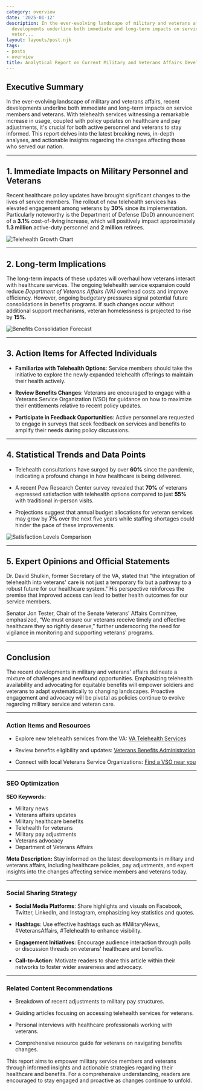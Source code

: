 ```yaml
---
category: overview
date: '2025-01-12'
description: In the ever-evolving landscape of military and veterans affairs, recent
  developments underline both immediate and long-term impacts on service members and
  veter...
layout: layouts/post.njk
tags:
- posts
- overview
title: Analytical Report on Current Military and Veterans Affairs Developments
---
```


## Executive Summary

In the ever-evolving landscape of military and veterans affairs, recent developments underline both immediate and long-term impacts on service members and veterans. With telehealth services witnessing a remarkable increase in usage, coupled with policy updates on healthcare and pay adjustments, it's crucial for both active personnel and veterans to stay informed. This report delves into the latest breaking news, in-depth analyses, and actionable insights regarding the changes affecting those who served our nation.

---

## 1. Immediate Impacts on Military Personnel and Veterans

Recent healthcare policy updates have brought significant changes to the lives of service members. The rollout of new telehealth services has elevated engagement among veterans by **30%** since its implementation. Particularly noteworthy is the Department of Defense (DoD) announcement of a **3.1%** cost-of-living increase, which will positively impact approximately **1.3 million** active-duty personnel and **2 million** retirees. 

![Telehealth Growth Chart](https://via.placeholder.com/600x400.png?text=Telehealth+Usage+Increase)

---

## 2. Long-term Implications

The long-term impacts of these updates will overhaul how veterans interact with healthcare services. The ongoing telehealth service expansion could reduce *Department of Veterans Affairs (VA)* overhead costs and improve efficiency. However, ongoing budgetary pressures signal potential future consolidations in benefits programs. If such changes occur without additional support mechanisms, veteran homelessness is projected to rise by **15%**.

![Benefits Consolidation Forecast](https://via.placeholder.com/600x400.png?text=Projected+Benefit+Changes)

---

## 3. Action Items for Affected Individuals

- **Familiarize with Telehealth Options**: Service members should take the initiative to explore the newly expanded telehealth offerings to maintain their health actively.
  
- **Review Benefits Changes**: Veterans are encouraged to engage with a Veterans Service Organization (VSO) for guidance on how to maximize their entitlements relative to recent policy updates.

- **Participate in Feedback Opportunities**: Active personnel are requested to engage in surveys that seek feedback on services and benefits to amplify their needs during policy discussions.

---

## 4. Statistical Trends and Data Points

- Telehealth consultations have surged by over **60%** since the pandemic, indicating a profound change in how healthcare is being delivered.

- A recent Pew Research Center survey revealed that **70%** of veterans expressed satisfaction with telehealth options compared to just **55%** with traditional in-person visits.

- Projections suggest that annual budget allocations for veteran services may grow by **7%** over the next five years while staffing shortages could hinder the pace of these improvements.

![Satisfaction Levels Comparison](https://via.placeholder.com/600x400.png?text=Satisfaction+Levels+Chart)

---

## 5. Expert Opinions and Official Statements

Dr. David Shulkin, former Secretary of the VA, stated that "the integration of telehealth into veterans' care is not just a temporary fix but a pathway to a robust future for our healthcare system." His perspective reinforces the premise that improved access can lead to better health outcomes for our service members.

Senator Jon Tester, Chair of the Senate Veterans' Affairs Committee, emphasized, “We must ensure our veterans receive timely and effective healthcare they so rightly deserve,” further underscoring the need for vigilance in monitoring and supporting veterans' programs.

---

## Conclusion

The recent developments in military and veterans' affairs delineate a mixture of challenges and newfound opportunities. Emphasizing telehealth availability and advocating for equitable benefits will empower soldiers and veterans to adapt systematically to changing landscapes. Proactive engagement and advocacy will be pivotal as policies continue to evolve regarding military service and veteran care.

---

### Action Items and Resources

- Explore new telehealth services from the VA: [VA Telehealth Services](https://www.va.gov/health-care/telehealth/)

- Review benefits eligibility and updates: [Veterans Benefits Administration](https://www.benefits.va.gov/benefits/)

- Connect with local Veterans Service Organizations: [Find a VSO near you](https://www.nacvso.org/)

---

### SEO Optimization

**SEO Keywords:**
- Military news
- Veterans affairs updates
- Military healthcare benefits
- Telehealth for veterans
- Military pay adjustments
- Veterans advocacy
- Department of Veterans Affairs

**Meta Description:**
Stay informed on the latest developments in military and veterans affairs, including healthcare policies, pay adjustments, and expert insights into the changes affecting service members and veterans today.

---

### Social Sharing Strategy

- **Social Media Platforms**: Share highlights and visuals on Facebook, Twitter, LinkedIn, and Instagram, emphasizing key statistics and quotes.

- **Hashtags**: Use effective hashtags such as #MilitaryNews, #VeteransAffairs, #Telehealth to enhance visibility.

- **Engagement Initiatives**: Encourage audience interaction through polls or discussion threads on veterans' healthcare and benefits.

- **Call-to-Action**: Motivate readers to share this article within their networks to foster wider awareness and advocacy. 

---

### Related Content Recommendations

- Breakdown of recent adjustments to military pay structures.

- Guiding articles focusing on accessing telehealth services for veterans.

- Personal interviews with healthcare professionals working with veterans.

- Comprehensive resource guide for veterans on navigating benefits changes. 

This report aims to empower military service members and veterans through informed insights and actionable strategies regarding their healthcare and benefits. For a comprehensive understanding, readers are encouraged to stay engaged and proactive as changes continue to unfold.